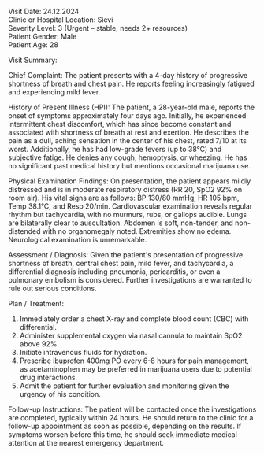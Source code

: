 Visit Date: 24.12.2024  
Clinic or Hospital Location: Sievi  
Severity Level: 3 (Urgent – stable, needs 2+ resources)  
Patient Gender: Male  
Patient Age: 28

Visit Summary:

Chief Complaint: The patient presents with a 4-day history of progressive shortness of breath and chest pain. He reports feeling increasingly fatigued and experiencing mild fever.

History of Present Illness (HPI): The patient, a 28-year-old male, reports the onset of symptoms approximately four days ago. Initially, he experienced intermittent chest discomfort, which has since become constant and associated with shortness of breath at rest and exertion. He describes the pain as a dull, aching sensation in the center of his chest, rated 7/10 at its worst. Additionally, he has had low-grade fevers (up to 38°C) and subjective fatige. He denies any cough, hemoptysis, or wheezing. He has no significant past medical history but mentions occasional marijuana use.

Physical Examination Findings: On presentation, the patient appears mildly distressed and is in moderate respiratory distress (RR 20, SpO2 92% on room air). His vital signs are as follows: BP 130/80 mmHg, HR 105 bpm, Temp 38.1°C, and Resp 20/min. Cardiovascular examination reveals regular rhythm but tachycardia, with no murmurs, rubs, or gallops audible. Lungs are bilaterally clear to auscultation. Abdomen is soft, non-tender, and non-distended with no organomegaly noted. Extremities show no edema. Neurological examination is unremarkable.

Assessment / Diagnosis: Given the patient's presentation of progressive shortness of breath, central chest pain, mild fever, and tachycardia, a differential diagnosis including pneumonia, pericarditis, or even a pulmonary embolism is considered. Further investigations are warranted to rule out serious conditions.

Plan / Treatment: 

1. Immediately order a chest X-ray and complete blood count (CBC) with differential.
2. Administer supplemental oxygen via nasal cannula to maintain SpO2 above 92%.
3. Initiate intravenous fluids for hydration.
4. Prescribe ibuprofen 400mg PO every 6-8 hours for pain management, as acetaminophen may be preferred in marijuana users due to potential drug interactions.
5. Admit the patient for further evaluation and monitoring given the urgency of his condition.

Follow-up Instructions: The patient will be contacted once the investigations are completed, typically within 24 hours. He should return to the clinic for a follow-up appointment as soon as possible, depending on the results. If symptoms worsen before this time, he should seek immediate medical attention at the nearest emergency department.